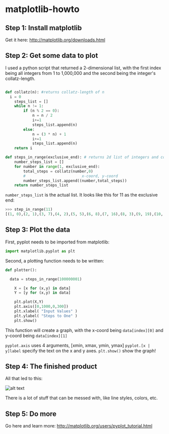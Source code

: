 matplotlib-howto
================

## Step 1: Install matplotlib

Get it here: http://matplotlib.org/downloads.html

## Step 2: Get some data to plot

I used a python script that returned a 2-dimensional list, with the first index being all integers from 1 to 1,000,000 and the second being the integer's collatz-length.

```python

def collatz(n): #returns collatz-length of n
  i = 0
	steps_list = []
	while n != 1:
		if (n % 2 == 0):
			n = n / 2
			i+=1
			steps_list.append(n)
		else:
			n = (3 * n) + 1
			i+=1
			steps_list.append(n)
	return i

def steps_in_range(exclusive_end): # returns 2d list of integers and collatz-lengths
	number_steps_list = []
	for number in range(1, exclusive_end):
		total_steps = collatz(number,0)
		#						  x-coord, y-coord
		number_steps_list.append((number,total_steps))
	return number_steps_list  
```
`number_steps_list` is the actual list. It looks like this for 11 as the exclusive end:

```python
>>> step_in_range(11)
[(1, 0),(2, 1),(3, 7),(4, 2),(5, 5),(6, 8),(7, 16),(8, 3),(9, 19),(10, 6)]
```

## Step 3: Plot the data

First, pyplot needs to be imported from matplotlib:

```python
import matplotlib.pyplot as plt
```
Second, a plotting function needs to be written:
 
```python
def plotter():

  data = steps_in_range(100000001)

	X = [x for (x,y) in data]
	Y = [y for (x,y) in data]

	plt.plot(X,Y)
	plt.axis([0,1000,0,300])
	plt.xlabel( "Input Values" )
	plt.ylabel( "Steps to One" )
	plt.show()
```

This function will create a graph, with the x-coord being `data[index][0]` and y-coord being `data[index][1]`

`pyplot.axis` uses 4 arguments, [xmin, xmax, ymin, ymax]
`pyplot.[x | y]label` specify the text on the x and y axes.
`plt.show()` show the graph!

## Step 4: The finished product

All that led to this:

![alt text](http://i.imgur.com/lQwRC07.png "woah man")

There is a lot of stuff that can be messed with, like line styles, colors, etc.

## Step 5: Do more

Go here and learn more: http://matplotlib.org/users/pyplot_tutorial.html


